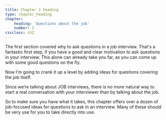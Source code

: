 ```yaml
---
title: Chapter 2 heading
type: chapter_heading
chapter:
    heading: 'Questions about the job'
    number: 2
cssclass: ch2
---
```

The first section covered why to ask questions in a job interview. That's a fantastic first step, if you have a good and clear motivation to ask questions in your interview. This alone can already take you far, as you can come up with some good questions on the fly. 

Now I’m going to crank it up a level by adding ideas for questions covering the job itself.

Since we’re talking about JOB interviews, there is no more natural way to start a real conversation with your interviewer than by talking about the job.

So to make sure you have what it takes, this chapter offers over a dozen of job-focused ideas for questions to ask in an interview. Many of these should be very use for you to take directly into use.